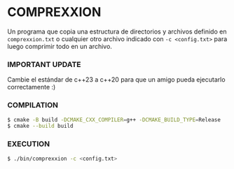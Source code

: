# COMPREXXION
Un programa que copia una estructura de directorios y archivos definido en `comprexxion.txt` o cualquier otro archivo indicado con `-c <config.txt>` para luego comprimir todo en un archivo.

### IMPORTANT UPDATE
Cambie el estándar de c++23 a c++20 para que un amigo pueda ejecutarlo correctamente :)

### COMPILATION

```sh
$ cmake -B build -DCMAKE_CXX_COMPILER=g++ -DCMAKE_BUILD_TYPE=Release
$ cmake --build build
```

### EXECUTION

```sh
$ ./bin/comprexxion -c <config.txt>
```
